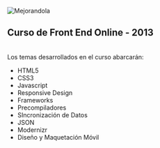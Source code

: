 ![Mejorandola](http://miguelnieva.com/img/frontend.jpg)
<br />
## Curso de Front End Online - 2013
<br />
Los temas desarrollados en el curso abarcarán:

- HTML5
- CSS3
- Javascript
- Responsive Design
- Frameworks
- Precompiladores
- SIncronización de Datos
- JSON
- Modernizr
- Diseño y Maquetación Móvil


